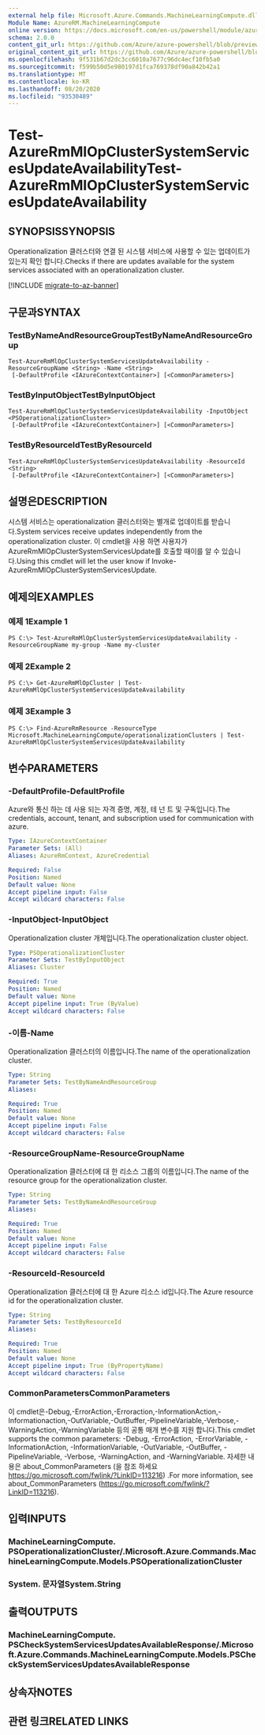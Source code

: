 ```yaml
---
external help file: Microsoft.Azure.Commands.MachineLearningCompute.dll-Help.xml
Module Name: AzureRM.MachineLearningCompute
online version: https://docs.microsoft.com/en-us/powershell/module/azurerm.machinelearningcompute/test-azurermmlopclustersystemservicesupdateavailability
schema: 2.0.0
content_git_url: https://github.com/Azure/azure-powershell/blob/preview/src/ResourceManager/MachineLearningCompute/Commands.MachineLearningCompute/help/Test-AzureRmMlOpClusterSystemServicesUpdateAvailability.md
original_content_git_url: https://github.com/Azure/azure-powershell/blob/preview/src/ResourceManager/MachineLearningCompute/Commands.MachineLearningCompute/help/Test-AzureRmMlOpClusterSystemServicesUpdateAvailability.md
ms.openlocfilehash: 9f531b67d2dc3cc6010a7677c96dc4ecf10fb5a0
ms.sourcegitcommit: f599b50d5e980197d1fca769378df90a842b42a1
ms.translationtype: MT
ms.contentlocale: ko-KR
ms.lasthandoff: 08/20/2020
ms.locfileid: "93530489"
---
```

# <span data-ttu-id="23683-101">Test-AzureRmMlOpClusterSystemServicesUpdateAvailability</span><span class="sxs-lookup"><span data-stu-id="23683-101">Test-AzureRmMlOpClusterSystemServicesUpdateAvailability</span></span>

## <span data-ttu-id="23683-102">SYNOPSIS</span><span class="sxs-lookup"><span data-stu-id="23683-102">SYNOPSIS</span></span>
<span data-ttu-id="23683-103">Operationalization 클러스터와 연결 된 시스템 서비스에 사용할 수 있는 업데이트가 있는지 확인 합니다.</span><span class="sxs-lookup"><span data-stu-id="23683-103">Checks if there are updates available for the system services associated with an operationalization cluster.</span></span>

[!INCLUDE [migrate-to-az-banner](../../includes/migrate-to-az-banner.md)]

## <span data-ttu-id="23683-104">구문과</span><span class="sxs-lookup"><span data-stu-id="23683-104">SYNTAX</span></span>

### <span data-ttu-id="23683-105">TestByNameAndResourceGroup</span><span class="sxs-lookup"><span data-stu-id="23683-105">TestByNameAndResourceGroup</span></span>
```
Test-AzureRmMlOpClusterSystemServicesUpdateAvailability -ResourceGroupName <String> -Name <String>
 [-DefaultProfile <IAzureContextContainer>] [<CommonParameters>]
```

### <span data-ttu-id="23683-106">TestByInputObject</span><span class="sxs-lookup"><span data-stu-id="23683-106">TestByInputObject</span></span>
```
Test-AzureRmMlOpClusterSystemServicesUpdateAvailability -InputObject <PSOperationalizationCluster>
 [-DefaultProfile <IAzureContextContainer>] [<CommonParameters>]
```

### <span data-ttu-id="23683-107">TestByResourceId</span><span class="sxs-lookup"><span data-stu-id="23683-107">TestByResourceId</span></span>
```
Test-AzureRmMlOpClusterSystemServicesUpdateAvailability -ResourceId <String>
 [-DefaultProfile <IAzureContextContainer>] [<CommonParameters>]
```

## <span data-ttu-id="23683-108">설명은</span><span class="sxs-lookup"><span data-stu-id="23683-108">DESCRIPTION</span></span>
<span data-ttu-id="23683-109">시스템 서비스는 operationalization 클러스터와는 별개로 업데이트를 받습니다.</span><span class="sxs-lookup"><span data-stu-id="23683-109">System services receive updates independently from the operationalization cluster.</span></span> <span data-ttu-id="23683-110">이 cmdlet을 사용 하면 사용자가 AzureRmMlOpClusterSystemServicesUpdate를 호출할 때이를 알 수 있습니다.</span><span class="sxs-lookup"><span data-stu-id="23683-110">Using this cmdlet will let the user know if Invoke-AzureRmMlOpClusterSystemServicesUpdate.</span></span>

## <span data-ttu-id="23683-111">예제의</span><span class="sxs-lookup"><span data-stu-id="23683-111">EXAMPLES</span></span>

### <span data-ttu-id="23683-112">예제 1</span><span class="sxs-lookup"><span data-stu-id="23683-112">Example 1</span></span>
```
PS C:\> Test-AzureRmMlOpClusterSystemServicesUpdateAvailability -ResourceGroupName my-group -Name my-cluster
```

### <span data-ttu-id="23683-113">예제 2</span><span class="sxs-lookup"><span data-stu-id="23683-113">Example 2</span></span>
```
PS C:\> Get-AzureRmMlOpCluster | Test-AzureRmMlOpClusterSystemServicesUpdateAvailability
```

### <span data-ttu-id="23683-114">예제 3</span><span class="sxs-lookup"><span data-stu-id="23683-114">Example 3</span></span>
```
PS C:\> Find-AzureRmResource -ResourceType Microsoft.MachineLearningCompute/operationalizationClusters | Test-AzureRmMlOpClusterSystemServicesUpdateAvailability
```

## <span data-ttu-id="23683-115">변수</span><span class="sxs-lookup"><span data-stu-id="23683-115">PARAMETERS</span></span>

### <span data-ttu-id="23683-116">-DefaultProfile</span><span class="sxs-lookup"><span data-stu-id="23683-116">-DefaultProfile</span></span>
<span data-ttu-id="23683-117">Azure와 통신 하는 데 사용 되는 자격 증명, 계정, 테 넌 트 및 구독입니다.</span><span class="sxs-lookup"><span data-stu-id="23683-117">The credentials, account, tenant, and subscription used for communication with azure.</span></span>

```yaml
Type: IAzureContextContainer
Parameter Sets: (All)
Aliases: AzureRmContext, AzureCredential

Required: False
Position: Named
Default value: None
Accept pipeline input: False
Accept wildcard characters: False
```

### <span data-ttu-id="23683-118">-InputObject</span><span class="sxs-lookup"><span data-stu-id="23683-118">-InputObject</span></span>
<span data-ttu-id="23683-119">Operationalization cluster 개체입니다.</span><span class="sxs-lookup"><span data-stu-id="23683-119">The operationalization cluster object.</span></span>

```yaml
Type: PSOperationalizationCluster
Parameter Sets: TestByInputObject
Aliases: Cluster

Required: True
Position: Named
Default value: None
Accept pipeline input: True (ByValue)
Accept wildcard characters: False
```

### <span data-ttu-id="23683-120">-이름</span><span class="sxs-lookup"><span data-stu-id="23683-120">-Name</span></span>
<span data-ttu-id="23683-121">Operationalization 클러스터의 이름입니다.</span><span class="sxs-lookup"><span data-stu-id="23683-121">The name of the operationalization cluster.</span></span>

```yaml
Type: String
Parameter Sets: TestByNameAndResourceGroup
Aliases: 

Required: True
Position: Named
Default value: None
Accept pipeline input: False
Accept wildcard characters: False
```

### <span data-ttu-id="23683-122">-ResourceGroupName</span><span class="sxs-lookup"><span data-stu-id="23683-122">-ResourceGroupName</span></span>
<span data-ttu-id="23683-123">Operationalization 클러스터에 대 한 리소스 그룹의 이름입니다.</span><span class="sxs-lookup"><span data-stu-id="23683-123">The name of the resource group for the operationalization cluster.</span></span>

```yaml
Type: String
Parameter Sets: TestByNameAndResourceGroup
Aliases: 

Required: True
Position: Named
Default value: None
Accept pipeline input: False
Accept wildcard characters: False
```

### <span data-ttu-id="23683-124">-ResourceId</span><span class="sxs-lookup"><span data-stu-id="23683-124">-ResourceId</span></span>
<span data-ttu-id="23683-125">Operationalization 클러스터에 대 한 Azure 리소스 id입니다.</span><span class="sxs-lookup"><span data-stu-id="23683-125">The Azure resource id for the operationalization cluster.</span></span>

```yaml
Type: String
Parameter Sets: TestByResourceId
Aliases: 

Required: True
Position: Named
Default value: None
Accept pipeline input: True (ByPropertyName)
Accept wildcard characters: False
```

### <span data-ttu-id="23683-126">CommonParameters</span><span class="sxs-lookup"><span data-stu-id="23683-126">CommonParameters</span></span>
<span data-ttu-id="23683-127">이 cmdlet은-Debug,-ErrorAction,-Erroraction,-InformationAction,-Informationaction,-OutVariable,-OutBuffer,-PipelineVariable,-Verbose,-WarningAction,-WarningVariable 등의 공통 매개 변수를 지원 합니다.</span><span class="sxs-lookup"><span data-stu-id="23683-127">This cmdlet supports the common parameters: -Debug, -ErrorAction, -ErrorVariable, -InformationAction, -InformationVariable, -OutVariable, -OutBuffer, -PipelineVariable, -Verbose, -WarningAction, and -WarningVariable.</span></span> <span data-ttu-id="23683-128">자세한 내용은 about_CommonParameters (을 참조 하세요 https://go.microsoft.com/fwlink/?LinkID=113216) .</span><span class="sxs-lookup"><span data-stu-id="23683-128">For more information, see about_CommonParameters (https://go.microsoft.com/fwlink/?LinkID=113216).</span></span>

## <span data-ttu-id="23683-129">입력</span><span class="sxs-lookup"><span data-stu-id="23683-129">INPUTS</span></span>

### <span data-ttu-id="23683-130">MachineLearningCompute. PSOperationalizationCluster/.</span><span class="sxs-lookup"><span data-stu-id="23683-130">Microsoft.Azure.Commands.MachineLearningCompute.Models.PSOperationalizationCluster</span></span>

### <span data-ttu-id="23683-131">System. 문자열</span><span class="sxs-lookup"><span data-stu-id="23683-131">System.String</span></span>

## <span data-ttu-id="23683-132">출력</span><span class="sxs-lookup"><span data-stu-id="23683-132">OUTPUTS</span></span>

### <span data-ttu-id="23683-133">MachineLearningCompute. PSCheckSystemServicesUpdatesAvailableResponse/.</span><span class="sxs-lookup"><span data-stu-id="23683-133">Microsoft.Azure.Commands.MachineLearningCompute.Models.PSCheckSystemServicesUpdatesAvailableResponse</span></span>

## <span data-ttu-id="23683-134">상속자</span><span class="sxs-lookup"><span data-stu-id="23683-134">NOTES</span></span>

## <span data-ttu-id="23683-135">관련 링크</span><span class="sxs-lookup"><span data-stu-id="23683-135">RELATED LINKS</span></span>

